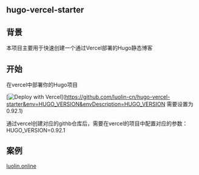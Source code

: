 ## hugo-vercel-starter

## 背景
本项目主要用于快速创建一个通过Vercel部署的Hugo静态博客
## 开始
在vercel中部署你的Hugo项目

[![Deploy with Vercel](https://vercel.com/button)](https://github.com/luolin-cn/hugo-vercel-starter&env=HUGO_VERSION&envDescription=HUGO_VERSION 需要设置为 0.92.1)

通过vercel创建对应的githb仓库后，需要在vercel的项目中配置对应的参数：HUGO_VERSION=0.92.1

## 案例
[luolin.online](https://luolin.online/)
